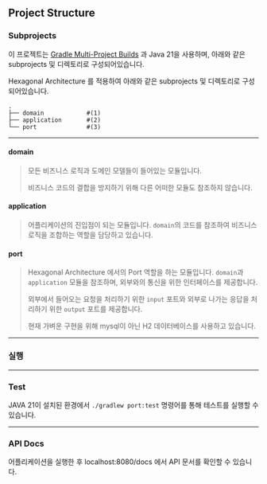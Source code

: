 ## Project Structure
### Subprojects
이 프로젝트는 [Gradle Multi-Project Builds](https://docs.gradle.org/current/userguide/multi_project_builds.html) 과 Java 21을 사용하며,
아래와 같은 subprojects 및 디렉토리로 구성되어있습니다.

Hexagonal Architecture 를 적용하여 아래와 같은 subprojects 및 디렉토리로 구성되어있습니다.

```
.
├── domain            #(1)
├── application       #(2)
└── port              #(3)
```
---

#### domain
> 모든 비즈니스 로직과 도메인 모델들이 들어있는 모듈입니다.
>
> 비즈니스 코드의 결합을 방지하기 위해 다른 어떠한 모듈도 참조하지 않습니다.

#### application
> 어플리케이션의 진입점이 되는 모듈입니다. `domain`의 코드를 참조하여 비즈니스 로직을 조합하는 역할을 담당하고 있습니다.

#### port
> Hexagonal Architecture 에서의 Port 역할을 하는 모듈입니다. `domain`과 `application` 모듈을 참조하며, 외부와의 통신을 위한 인터페이스를 제공합니다.
>
> 외부에서 들어오는 요청을 처리하기 위한 `input` 포트와 외부로 나가는 응답을 처리하기 위한 `output` 포트를 제공합니다.
>
> 현재 가벼운 구현을 위해 mysql이 아닌 H2 데이터베이스를 사용하고 있습니다.


---
### 실행

---
### Test

JAVA 21이 설치된 환경에서 `./gradlew port:test` 명령어를 통해 테스트를 실행할 수 있습니다.

---
### API Docs

어플리케이션을 실행한 후 localhost:8080/docs 에서 API 문서를 확인할 수 있습니다.